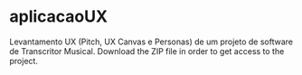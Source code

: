 # aplicacaoUX
Levantamento UX (Pitch, UX Canvas e Personas) de um projeto de software de Transcritor Musical.
Download the ZIP file in order to get access to the project.
